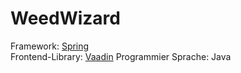 # WeedWizard

Framework: [Spring](https://spring.io/) \
Frontend-Library: [Vaadin](https://vaadin.com/)
Programmier Sprache: Java